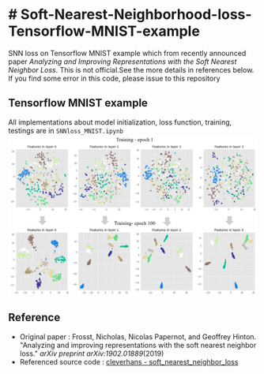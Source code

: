 # **# Soft-Nearest-Neighborhood-loss-Tensorflow-MNIST-example**
SNN loss on Tensorflow MNIST example which from recently announced paper *Analyzing and Improving Representations with the Soft Nearest Neighbor Loss*. This is not official.See the more details in references below. If you find some error in this code, please issue to this repository

## Tensorflow MNIST example 
All implementations  about model initialization, loss function, training, testings are in `SNNloss_MNIST.ipynb` 
![enter image description here](https://github.com/leekh7411/leekh7411.github.io/blob/master/assets/snn.png?raw=true)
## Reference
- Original paper : Frosst, Nicholas, Nicolas Papernot, and Geoffrey Hinton. "Analyzing and improving representations with the soft nearest neighbor loss." _arXiv preprint arXiv:1902.01889_(2019)
-  Referenced source code : [cleverhans - soft_nearest_neighbor_loss](https://github.com/tensorflow/cleverhans/tree/master/cleverhans/model_zoo/soft_nearest_neighbor_loss)
